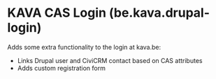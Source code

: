 KAVA CAS Login (be.kava.drupal-login)
==========================================================

Adds some extra functionality to the login at kava.be:
- Links Drupal user and CiviCRM contact based on CAS attributes
- Adds custom registration form
